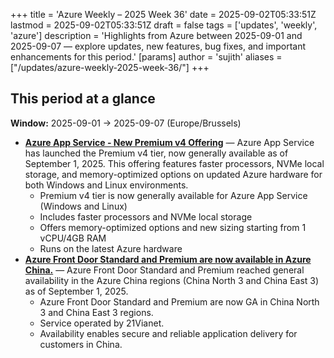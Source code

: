 +++
title = 'Azure Weekly – 2025 Week 36'
date = 2025-09-02T05:33:51Z
lastmod = 2025-09-02T05:33:51Z
draft = false
tags = ['updates', 'weekly', 'azure']
description = 'Highlights from Azure between 2025-09-01 and 2025-09-07 — explore updates, new features, bug fixes, and important enhancements for this period.'
[params]
    author = 'sujith'
aliases = ["/updates/azure-weekly-2025-week-36/"]
+++
## This period at a glance

**Window:** 2025-09-01 → 2025-09-07 (Europe/Brussels)

- **[Azure App Service - New Premium v4 Offering](https://azure.microsoft.com/updates?id=500374)** — Azure App Service has launched the Premium v4 tier, now generally available as of September 1, 2025. This offering features faster processors, NVMe local storage, and memory-optimized options on updated Azure hardware for both Windows and Linux environments.
  - Premium v4 tier is now generally available for Azure App Service (Windows and Linux)
  - Includes faster processors and NVMe local storage
  - Offers memory-optimized options and new sizing starting from 1 vCPU/4GB RAM
  - Runs on the latest Azure hardware
- **[Azure Front Door Standard and Premium are now available in Azure China.](https://azure.microsoft.com/updates?id=501200)** — Azure Front Door Standard and Premium reached general availability in the Azure China regions (China North 3 and China East 3) as of September 1, 2025.
  - Azure Front Door Standard and Premium are now GA in China North 3 and China East 3 regions.
  - Service operated by 21Vianet.
  - Availability enables secure and reliable application delivery for customers in China.

